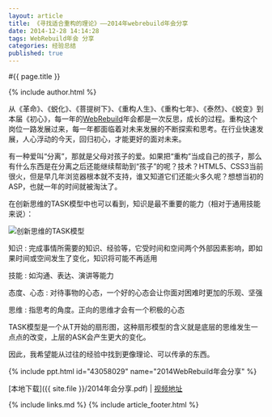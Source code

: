 ```yaml
---
layout: article
title: 《寻找适合重构的理论》——2014年webrebuild年会分享
date: 2014-12-28 14:14:28
tags: WebRebuild年会 分享
categories: 经验总结
published: true
---
```


#{{ page.title }}

{% include author.html %}

从《革命》、《蜕化》、《菩提树下》、《重构人生》、《重构七年》、《泰然》、《蜕变》到本届《初心》，每一年的[WebRebuild](http://webrebuild.org/about.html)年会都是一次反思，成长的过程。重构这个岗位一路发展过来，每一年都面临着对未来发展的不断探索和思考。在行业快速发展，人心浮动的今天，回归初心，才能更好的面对未来。

有一种爱叫“分离”，那就是父母对孩子的爱。如果把“重构”当成自己的孩子，那么有什么东西是在分离之后还能继续帮助到“孩子”的呢？技术？HTML5、CSS3当前很火，但是早几年浏览器根本就不支持，谁又知道它们还能火多久呢？想想当初的ASP，也就一年的时间就被淘汰了。

在创新思维的TASK模型中也可以看到，知识是最不重要的能力（相对于通用技能来说）：

![创新思维的TASK模型](http://i.minus.com/i7Ikz2pTB5u3g.png)

知识
: 完成事情所需要的知识、经验等，它受时间和空间两个外部因素影响，即如果时间或空间发生了变化，知识将可能不再适用

技能
: 如沟通、表达、演讲等能力

态度、心态
: 对待事物的心态，一个好的心态会让你面对困难时更加的乐观、坚强

思维
: 指思考的角度。正向的思维才会有一个积极的心态

TASK模型是一个从T开始的扇形图，这种扇形模型的含义就是底层的思维发生一点点的改变，上层的ASK会产生更大的变化。

因此，我希望能从过往的经验中找到更像理论、可以传承的东西。

{% include ppt.html id="43058029" name="2014WebRebuild年会分享" %}

[本地下载]({{ site.file }}/2014年会分享.pdf) \| [视频地址](http://daxue.qq.com/content/content/id/1681)

{% include links.md %}
{% include article_footer.html %}
